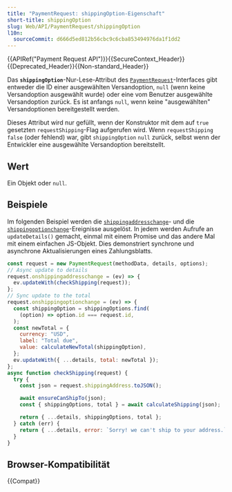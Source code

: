 ```yaml
---
title: "PaymentRequest: shippingOption-Eigenschaft"
short-title: shippingOption
slug: Web/API/PaymentRequest/shippingOption
l10n:
  sourceCommit: d666d5ed812b56cbc9c6cba853494976da1f1dd2
---
```


{{APIRef("Payment Request API")}}{{SecureContext_Header}}{{Deprecated_Header}}{{Non-standard_Header}}

Das **`shippingOption`**-Nur-Lese-Attribut des [`PaymentRequest`](/de/docs/Web/API/PaymentRequest)-Interfaces gibt entweder die ID einer ausgewählten Versandoption, `null` (wenn keine Versandoption ausgewählt wurde) oder eine vom Benutzer ausgewählte Versandoption zurück.
Es ist anfangs `null`, wenn keine "ausgewählten" Versandoptionen bereitgestellt werden.

Dieses Attribut wird nur gefüllt, wenn der Konstruktor mit dem auf `true` gesetzten `requestShipping`-Flag aufgerufen wird.
Wenn `requestShipping` `false` (oder fehlend) war, gibt `shippingOption` `null` zurück, selbst wenn der Entwickler eine ausgewählte Versandoption bereitstellt.

## Wert

Ein Objekt oder `null`.

## Beispiele

Im folgenden Beispiel werden die [`shippingaddresschange`](/de/docs/Web/API/PaymentRequest/shippingaddresschange_event)- und die [`shippingoptionchange`](/de/docs/Web/API/PaymentRequest/shippingoptionchange_event)-Ereignisse ausgelöst.
In jedem werden Aufrufe an `updateDetails()` gemacht, einmal mit einem Promise und das andere Mal mit einem einfachen JS-Objekt.
Dies demonstriert synchrone und asynchrone Aktualisierungen eines Zahlungsblatts.

```js
const request = new PaymentRequest(methodData, details, options);
// Async update to details
request.onshippingaddresschange = (ev) => {
  ev.updateWith(checkShipping(request));
};
// Sync update to the total
request.onshippingoptionchange = (ev) => {
  const shippingOption = shippingOptions.find(
    (option) => option.id === request.id,
  );
  const newTotal = {
    currency: "USD",
    label: "Total due",
    value: calculateNewTotal(shippingOption),
  };
  ev.updateWith({ ...details, total: newTotal });
};
async function checkShipping(request) {
  try {
    const json = request.shippingAddress.toJSON();

    await ensureCanShipTo(json);
    const { shippingOptions, total } = await calculateShipping(json);

    return { ...details, shippingOptions, total };
  } catch (err) {
    return { ...details, error: `Sorry! we can't ship to your address.` };
  }
}
```

## Browser-Kompatibilität

{{Compat}}
